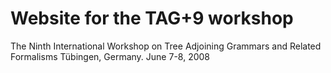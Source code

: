 # Website for the TAG+9 workshop

The Ninth International Workshop on Tree Adjoining Grammars and Related Formalisms  Tübingen, Germany. June 7-8, 2008

